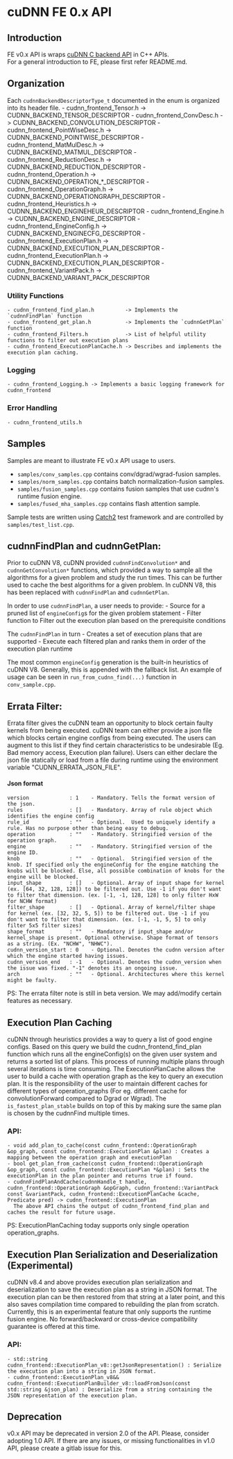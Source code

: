 # cuDNN FE 0.x API

## Introduction
FE v0.x API is wraps [cuDNN C backend API](https://docs.nvidia.com/deeplearning/cudnn/api/index.html#cudnn-backend-api) in C++ APIs.  
For a general introduction to FE, please first refer README.md.

## Organization
Each `cudnnBackendDescriptorType_t` documented in the enum is organized into its header file.
    - cudnn_frontend_Tensor.h         -> CUDNN_BACKEND_TENSOR_DESCRIPTOR
    - cudnn_frontend_ConvDesc.h       -> CUDNN_BACKEND_CONVOLUTION_DESCRIPTOR
    - cudnn_frontend_PointWiseDesc.h  -> CUDNN_BACKEND_POINTWISE_DESCRIPTOR
    - cudnn_frontend_MatMulDesc.h     -> CUDNN_BACKEND_MATMUL_DESCRIPTOR
    - cudnn_frontend_ReductionDesc.h  -> CUDNN_BACKEND_REDUCTION_DESCRIPTOR
    - cudnn_frontend_Operation.h      -> CUDNN_BACKEND_OPERATION_*_DESCRIPTOR
    - cudnn_frontend_OperationGraph.h -> CUDNN_BACKEND_OPERATIONGRAPH_DESCRIPTOR
    - cudnn_frontend_Heuristics.h     -> CUDNN_BACKEND_ENGINEHEUR_DESCRIPTOR
    - cudnn_frontend_Engine.h         -> CUDNN_BACKEND_ENGINE_DESCRIPTOR
    - cudnn_frontend_EngineConfig.h   -> CUDNN_BACKEND_ENGINECFG_DESCRIPTOR
    - cudnn_frontend_ExecutionPlan.h  -> CUDNN_BACKEND_EXECUTION_PLAN_DESCRIPTOR
    - cudnn_frontend_ExecutionPlan.h  -> CUDNN_BACKEND_EXECUTION_PLAN_DESCRIPTOR
    - cudnn_frontend_VariantPack.h    -> CUDNN_BACKEND_VARIANT_PACK_DESCRIPTOR

### Utility Functions
    - cudnn_frontend_find_plan.h          -> Implements the `cudnnFindPlan` function
    - cudnn_frontend_get_plan.h           -> Implements the `cudnnGetPlan` function
    - cudnn_frontend_Filters.h            -> List of helpful utility functions to filter out execution plans
    - cudnn_frontend_ExecutionPlanCache.h -> Describes and implements the execution plan caching.

### Logging
    - cudnn_frontend_Logging.h -> Implements a basic logging framework for cudnn_frontend

### Error Handling 
    - cudnn_frontend_utils.h

## Samples

Samples are meant to illustrate FE v0.x API usage to users.  
- `samples/conv_samples.cpp` contains conv/dgrad/wgrad-fusion samples.  
- `samples/norm_samples.cpp` contains batch normalization-fusion samples.
- `samples/fusion_samples.cpp` contains fusion samples that use cudnn's runtime fusion engine.
- `samples/fused_mha_samples.cpp` contains flash attention sample.

Sample tests are written using [Catch2](https://github.com/catchorg/Catch2) test framework and are controlled by `samples/test_list.cpp`.  
    
## cudnnFindPlan and cudnnGetPlan:
Prior to cuDNN V8, cuDNN provided `cudnnFindConvolution*` and `cudnnGetConvolution*` functions, which provided a way to sample all the algorithms for a given problem and study the run times. This can be further used to cache the best algorithms for a given problem.  In cuDNN V8, this has been replaced with `cudnnFindPlan` and `cudnnGetPlan`.

In order to use `cudnnFindPlan`, a user needs to provide:
    - Source for a pruned list of `engineConfig`s for the given problem statement
    - Filter function to Filter out the execution plan based on the prerequisite conditions

The `cudnnFindPlan` in turn
    - Creates a set of execution plans that are supported
    - Execute each filtered plan and ranks them in order of the execution plan runtime

The most common `engineConfig` generation is the built-in heuristics of cuDNN V8. Generally, this is appended with the fallback list. An example of usage can be seen in `run_from_cudnn_find(...)` function in `conv_sample.cpp`.

## Errata Filter:
Errata filter gives the cuDNN team an opportunity to block certain faulty kernels from being executed. cuDNN team can either provide a json file which blocks certain engine configs from being executed. The users can augment to this list if they find certain characteristics to be undesirable (Eg. Bad memory access, Execution plan failure). Users can either declare the json file statically or load from a file during runtime using the environment variable "CUDNN_ERRATA_JSON_FILE".

#### Json format
    version             : 1    - Mandatory. Tells the format version of the json.
    rules               : []   - Mandatory. Array of rule object which identifies the engine config
    rule_id             : ""   - Optional.  Used to uniquely identify a rule. Has no purpose other than being easy to debug.
    operation           : ""   - Mandatory. Stringified version of the operation graph.
    engine              : ""   - Mandatory. Stringified version of the engine ID.
    knob                : ""   - Optional.  Stringified version of the knob. If specified only the engineConfig for the engine matching the knobs will be blocked. Else, all possible combination of knobs for the engine will be blocked.
    input_shape         : []   - Optional. Array of input shape for kernel (ex. [64, 32, 128, 128]) to be filtered out. Use -1 if you don't want to filter that dimension. (ex. [-1, -1, 128, 128] to only filter HxW for NCHW format)
    filter_shape        : []   - Optional. Array of kernel/filter shape for kernel (ex. [32, 32, 5, 5]) to be filtered out. Use -1 if you don't want to filter that dimension. (ex. [-1, -1, 5, 5] to only filter 5x5 filter sizes)
    shape_format        : ""   - Mandatory if input_shape and/or kernel_shape is present. Optional otherwise. Shape format of tensors as a string. (Ex. "NCHW", "NHWC").
    cudnn_version_start : 0    - Optional. Denotes the cudnn version after which the engine started having issues.
    cudnn_version_end   : -1   - Optional. Denotes the cudnn_version when the issue was fixed. "-1" denotes its an ongoing issue.
    arch                : ""   - Optional. Architectures where this kernel might be faulty.

PS: The errata filter note is still in beta version. We may add/modify certain features as necessary.

## Execution Plan Caching
cuDNN through heuristics provides a way to query a list of good engine configs. Based on this query we build the cudnn_frontend_find_plan function which runs all the engineConfig(s) on the given user system and returns a sorted list of plans. This process of running multiple plans through several iterations is time consuming. The ExecutionPlanCache allows the user to build a cache with operation graph as the key to query an execution plan. It is the responsibility of the user to maintain different caches for different types of operation_graphs (For eg. different cache for convolutionForward compared to Dgrad or Wgrad). The `is_fastest_plan_stable` builds on top of this by making sure the same plan is chosen by the cudnnFind multiple times.

### API:
    - void add_plan_to_cache(const cudnn_frontend::OperationGraph &op_graph, const cudnn_frontend::ExecutionPlan &plan) : Creates a mapping between the operation graph and executionPlan
    - bool get_plan_from_cache(const cudnn_frontend::OperationGraph &op_graph, const cudnn_frontend::ExecutionPlan *&plan) : Sets the executionPlan in the plan pointer and returns true if found.
    - cudnnFindPlanAndCache(cudnnHandle_t handle, cudnn_frontend::OperationGraph &opGraph, cudnn_frontend::VariantPack const &variantPack, cudnn_frontend::ExecutionPlanCache &cache, Predicate pred) -> cudnn_frontend::ExecutionPlan
      The above API chains the output of cudnn_frontend_find_plan and caches the result for future usage. 


PS: ExecutionPlanCaching today supports only single operation operation_graphs.

## Execution Plan Serialization and Deserialization (Experimental)
cuDNN v8.4 and above provides execution plan serialization and deserialization to save the execution plan as a string in JSON format. The execution plan can be then restored from that string at a later point, and this also saves compilation time compared to rebuilding the plan from scratch. Currently, this is an experimental feature that only supports the runtime fusion engine. No forward/backward or cross-device compatibility guarantee is offered at this time.

### API:
    - std::string cudnn_frontend::ExecutionPlan_v8::getJsonRepresentation() : Serialize the execution plan into a string in JSON format.
    - cudnn_frontend::ExecutionPlan_v8&& cudnn_frontend::ExecutionPlanBuilder_v8::loadFromJson(const std::string &json_plan) : Deserialize from a string containing the JSON representation of the execution plan.

## Deprecation
v0.x API may be deprecated in version 2.0 of the API. Please, consider adopting 1.0 API. If there are any issues, or missing functionalities in v1.0 API, please create a gitlab issue for this.